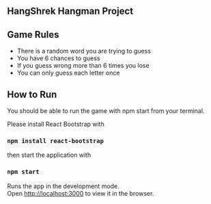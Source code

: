 ## HangShrek Hangman Project

## Game Rules

- There is a random word you are trying to guess
- You have 6 chances to guess 
- If you guess wrong more than 6 times you lose
- You can only guess each letter once

## How to Run

You should be able to run the game with npm start from your terminal.

Please install React Bootstrap with 
### `npm install react-bootstrap`

then start the application with
### `npm start`

Runs the app in the development mode.<br />
Open [http://localhost:3000](http://localhost:3000) to view it in the browser.
